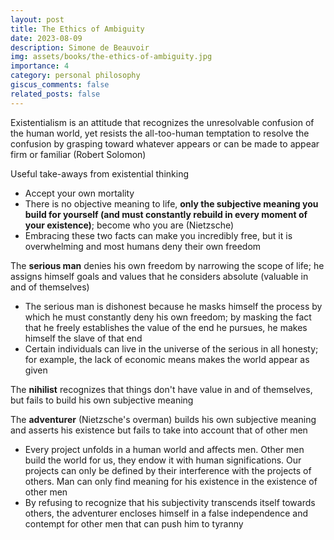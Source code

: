 ```yaml
---
layout: post
title: The Ethics of Ambiguity
date: 2023-08-09
description: Simone de Beauvoir
img: assets/books/the-ethics-of-ambiguity.jpg
importance: 4
category: personal philosophy
giscus_comments: false
related_posts: false
---
```


Existentialism is an attitude that recognizes the unresolvable confusion of the human world, yet resists the all-too-human temptation to resolve the confusion by grasping toward whatever appears or can be made to appear firm or familiar (Robert Solomon)

Useful take-aways from existential thinking
- Accept your own mortality
- There is no objective meaning to life, **only the subjective meaning you build for yourself (and must constantly rebuild in every moment of your existence)**; become who you are (Nietzsche)
- Embracing these two facts can make you incredibly free, but it is overwhelming and most humans deny their own freedom

The **serious man** denies his own freedom by narrowing the scope of life; he assigns himself goals and values that he considers absolute (valuable in and of themselves)
- The serious man is dishonest because he masks himself the process by which he must constantly deny his own freedom; by masking the fact that he freely establishes the value of the end he pursues, he makes himself the slave of that end
- Certain individuals can live in the universe of the serious in all honesty; for example, the lack of economic means makes the world appear as given

The **nihilist** recognizes that things don't have value in and of themselves, but fails to build his own subjective meaning

The **adventurer** (Nietzsche's overman) builds his own subjective meaning and asserts his existence but fails to take into account that of other men
- Every project unfolds in a human world and affects men. Other men build the world for us, they endow it with human significations. Our projects can only be defined by their interference with the projects of others. Man can only find meaning for his existence in the existence of other men
- By refusing to recognize that his subjectivity transcends itself towards others, the adventurer encloses himself in a false independence and contempt for other men that can push him to tyranny
